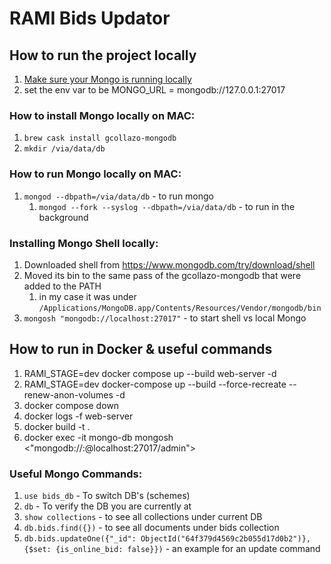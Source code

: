 # RAMI Bids Updator


## How to run the project locally 
1. [Make sure your Mongo is running locally](#installing--running-mongo-locally-on-mac)
2. set the env var to be MONGO_URL = mongodb://127.0.0.1:27017


### How to install Mongo locally on MAC:
1. `brew cask install gcollazo-mongodb`
2. `mkdir /via/data/db`


### How to run Mongo locally on MAC:
1. `mongod --dbpath=/via/data/db` - to run mongo
   1. `mongod --fork --syslog --dbpath=/via/data/db` - to run in the background


### Installing Mongo Shell locally:
1. Downloaded shell from https://www.mongodb.com/try/download/shell
2. Moved its bin to the same pass of the gcollazo-mongodb that were added to the PATH
   1. in my case it was under `/Applications/MongoDB.app/Contents/Resources/Vendor/mongodb/bin`
3. `mongosh "mongodb://localhost:27017"` - to start shell vs local Mongo


## How to run in Docker & useful commands 
1. RAMI_STAGE=dev docker compose up --build web-server -d
2. RAMI_STAGE=dev docker-compose up --build --force-recreate --renew-anon-volumes -d
3. docker compose down
4. docker logs -f web-server
5. docker build -t <some tag> .
6. docker exec -it mongo-db mongosh <"mongodb://<user>:<pass>@localhost:27017/admin">


### Useful Mongo Commands:
1. `use bids_db` - To switch DB's (schemes) 
2. `db` - To verify the DB you are currently at
3. `show collections` - to see all collections under current DB
4. `db.bids.find({})` - to see all documents under bids collection
5. `db.bids.updateOne({"_id": ObjectId("64f379d4569c2b055d17d0b2")}, {$set: {is_online_bid: false}})` - an example for an update command

